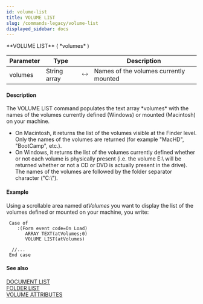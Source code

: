 ```yaml
---
id: volume-list
title: VOLUME LIST
slug: /commands-legacy/volume-list
displayed_sidebar: docs
---
```


<!--REF #_command_.VOLUME LIST.Syntax-->**VOLUME LIST** ( *volumes* )<!-- END REF-->
<!--REF #_command_.VOLUME LIST.Params-->
| Parameter | Type |  | Description |
| --- | --- | --- | --- |
| volumes | String array | &#x1F858; | Names of the volumes currently mounted |

<!-- END REF-->

#### Description 

<!--REF #_command_.VOLUME LIST.Summary-->The VOLUME LIST command populates the text array *volumes* with the names of the volumes currently defined (Windows) or mounted (Macintosh) on your machine.<!-- END REF-->

* On Macintosh, it returns the list of the volumes visible at the Finder level. Only the names of the volumes are returned (for example "MacHD", "BootCamp", etc.).
* On Windows, it returns the list of the volumes currently defined whether or not each volume is physically present (i.e. the volume E:\\ will be returned whether or not a CD or DVD is actually present in the drive). The names of the volumes are followed by the folder separator character ("C:\\").

#### Example 

Using a scrollable area named *atVolumes* you want to display the list of the volumes defined or mounted on your machine, you write:

```4d
 Case of
    :(Form event code=On Load)
       ARRAY TEXT(atVolumes;0)
       VOLUME LIST(atVolumes)
 
  //...
 End case
```

#### See also 

[DOCUMENT LIST](document-list.md)  
[FOLDER LIST](folder-list.md)  
[VOLUME ATTRIBUTES](volume-attributes.md)  